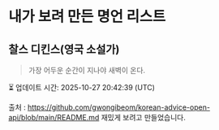 # 내가 보려 만든 명언 리스트

##  찰스 디킨스(영국 소설가)
> 가장 어두운 순간이 지나야 새벽이 온다.


⏳ 업데이트 시간: 2025-10-27 20:42:39 (UTC)

출처 : https://github.com/gwongibeom/korean-advice-open-api/blob/main/README.md
재밌게 보려고 만들었습니다.
